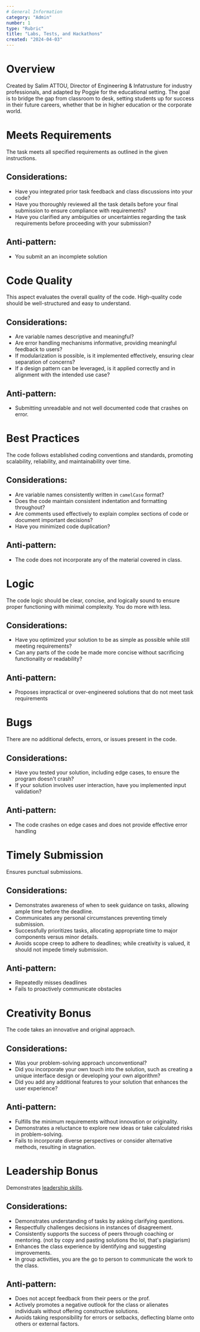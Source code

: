 ```yaml
---
# General Information
category: "Admin"
number: 1
type: "Rubric"
title: "Labs, Tests, and Hackathons"
created: "2024-04-03"
---
```


# Overview

Created by Salim ATTOU, Director of Engineering & Infatrusture for industry professionals, and adapted by Poggie for the educational setting. The goal is to bridge the gap from classroom to desk, setting students up for success in their future careers, whether that be in higher education or the corporate world.

# Meets Requirements

The task meets all specified requirements as outlined in the given instructions.

## Considerations:

- Have you integrated prior task feedback and class discussions into your code?
- Have you thoroughly reviewed all the task details before your final submission to ensure compliance with requirements?
- Have you clarified any ambiguities or uncertainties regarding the task requirements before proceeding with your submission?

## Anti-pattern:

- You submit an an incomplete solution

# Code Quality

This aspect evaluates the overall quality of the code. High-quality code should be well-structured and easy to understand.

## Considerations:

- Are variable names descriptive and meaningful?
- Are error handling mechanisms informative, providing meaningful feedback to users?
- If modularization is possible, is it implemented effectively, ensuring clear separation of concerns?
- If a design pattern can be leveraged, is it applied correctly and in alignment with the intended use case?

## Anti-pattern:

- Submitting unreadable and not well documented code that crashes on error.

# Best Practices

The code follows established coding conventions and standards, promoting scalability, reliability, and maintainability over time.

## Considerations:

- Are variable names consistently written in `camelCase` format?
- Does the code maintain consistent indentation and formatting throughout?
- Are comments used effectively to explain complex sections of code or document important decisions?
- Have you minimized code duplication?

## Anti-pattern:

- The code does not incorporate any of the material covered in class.

# Logic

The code logic should be clear, concise, and logically sound to ensure proper functioning with minimal complexity. You do more with less.

## Considerations:

- Have you optimized your solution to be as simple as possible while still meeting requirements?
- Can any parts of the code be made more concise without sacrificing functionality or readability?

## Anti-pattern:

- Proposes impractical or over-engineered solutions that do not meet task requirements

# Bugs

There are no additional defects, errors, or issues present in the code.

## Considerations:

- Have you tested your solution, including edge cases, to ensure the program doesn't crash?
- If your solution involves user interaction, have you implemented input validation?

## Anti-pattern:

- The code crashes on edge cases and does not provide effective error handling

# Timely Submission

Ensures punctual submissions.

## Considerations:

- Demonstrates awareness of when to seek guidance on tasks, allowing ample time before the deadline.
- Communicates any personal circumstances preventing timely submission.
- Successfully prioritizes tasks, allocating appropriate time to major components versus minor details.
- Avoids scope creep to adhere to deadlines; while creativity is valued, it should not impede timely submission.

## Anti-pattern:

- Repeatedly misses deadlines
- Fails to proactively communicate obstacles

# Creativity Bonus

The code takes an innovative and original approach.

## Considerations:

- Was your problem-solving approach unconventional?
- Did you incorporate your own touch into the solution, such as creating a unique interface design or developing your own algorithm?
- Did you add any additional features to your solution that enhances the user experience?

## Anti-pattern:

- Fulfills the minimum requirements without innovation or originality.
- Demonstrates a reluctance to explore new ideas or take calculated risks in problem-solving.
- Fails to incorporate diverse perspectives or consider alternative methods, resulting in stagnation.

# Leadership Bonus

Demonstrates [leadership skills](https://www.amazon.jobs/content/en/our-workplace/leadership-principles).

## Considerations:

- Demonstrates understanding of tasks by asking clarifying questions.
- Respectfully challenges decisions in instances of disagreement.
- Consistently supports the success of peers through coaching or mentoring. (not by copy and pasting solutions tho lol, that's plagiarism)
- Enhances the class experience by identifying and suggesting improvements.
- In group activities, you are the go to person to communicate the work to the class.

## Anti-pattern:

- Does not accept feedback from their peers or the prof.
- Actively promotes a negative outlook for the class or alienates individuals without offering constructive solutions.
- Avoids taking responsibility for errors or setbacks, deflecting blame onto others or external factors.
